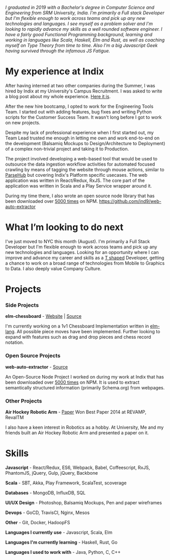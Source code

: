 *I graduated in 2019 with a Bachelor's degree in Computer Science and Engineering from SRM University, India. I'm primarily a Full stack Developer but I'm flexible enough to work across teams and pick up any new technologies and languages. I see myself as a problem solver and I'm looking to rapidly advance my skills as a well rounded software engineer. I have a fairly good Functional Programming background, learning and working in languages like Scala, Haskell, Elm and Rust, as well as coaching myself on Type Theory from time to time. Also I'm a big Javascript Geek having survived through the infamous JS Fatigue.*

# **My experience at Indix**
After having interned at two other companies during the Summer, I was hired by Indix at my University's Campus Recruitment. I was asked to write a blog post about my whole experience. [Here it is](http://tofsis.com/placements-2014-indix-technologies/).

After the new hire bootcamp, I opted to work for the Engineering Tools Team. I started out with adding features, bug fixes and writing Python scripts for the Customer Success Team. It wasn't long before I got to work on new projects.

Despite my lack of professional experience when I first started out, my Team Lead trusted me enough in letting me own and work end-to-end on the development (Balsamiq Mockups to Design/Architecture to Deployment)  of a complex non-trivial project and taking it to Production.

The project involved developing a web-based tool that would be used to outsource the data ingestion workflow activities for automated focused crawling by means of tagging the website through mouse actions, similar to [ParseHub](https://www.parsehub.com/) but covering Indix's Platform specific usecases. The web application was written in React/Redux, RxJS. The core part of the application was written in Scala and a Play Service wrapper around it.

During my time there, I also wrote an open source node library that has been downloaded over [5000 times](https://npm-stat.com/charts.html?package=web-auto-extractor#pkgs) on NPM. https://github.com/ind9/web-auto-extractor

# **What I’m looking to do next**
I've just moved to NYC this month (August). I'm primarily a Full Stack Developer but I'm flexible enough to work across teams and pick up any new technologies and languages. Looking for an opportunity where I can improve and advance my career and skills as a [T shaped](https://en.wikipedia.org/wiki/T-shaped_skills) Developer, getting a chance to work on a broad range of technologies from Mobile to Graphics to Data. I also deeply value Company Culture.

# **Projects**

### Side Projects
**elm-chessboard** - [Website](http://addnab.com/elm-chessboard) | [Source](https://github.com/addnab/elm-chessboard)

I'm currently working on a 1v1 Chessboard Implementation written in [elm-lang](http://elm-lang.org/). All possible piece moves have been implemented. Further looking to expand with features such as drag and drop pieces and chess record notation.

### Open Source Projects
**web-auto-extractor** - [Source](https://github.com/ind9/web-auto-extractor)

An Open-Source Node Project I worked on during my work at Indix that has been downloaded over [5000 times](https://npm-stat.com/charts.html?package=web-auto-extractor#pkgs) on NPM. It is used to extract semantically structured information (primarily Schema.org) from webpages.

### Other Projects

**Air Hockey Robotic Arm** - [Paper](https://drive.google.com/file/d/0BxmrH6H5KsnbQjNPeUZIMklLNlU/view) Won Best Paper 2014 at REVAMP, RevaITM

I also have a keen interest in Robotics as a hobby. At University, Me and my friends built an Air Hockey Robotic Arm and presented a paper on it.

# **Skills**

**Javascript** - React/Redux, ES6, Webpack, Babel, Coffeescript, RxJS, PhantomJS, jQuery, Gulp, jQuery, Backbone

**Scala** - SBT, Akka, Play Framework, ScalaTest, scoverage

**Databases** - MongoDB, InfluxDB, SQL

**UI/UX Design** - Photoshop, Balsamiq Mockups, Pen and paper wireframes

**Devops** - GoCD, TravisCI, Nginx, Mesos

**Other** - Git, Docker, HadoopFS

**Languages I currently use** - Javascript, Scala, Elm

**Languages I'm currently learning** - Haskell, Rust, Go

**Languages I used to work with** - Java, Python, C, C++

